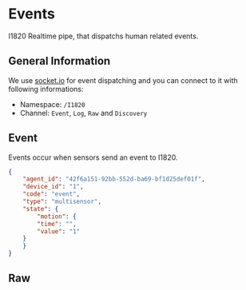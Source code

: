 # Events
I1820 Realtime pipe, that dispatchs human related events.

## General Information
We use [socket.io](http://socket.io/) for event dispatching and you can connect to it with following
informations:

- Namespace: `/I1820`
- Channel: `Event`, `Log`, `Raw` and `Discovery`

## Event
Events occur when sensors send an event to I1820.

```json
{
    "agent_id": "42f6a151-92bb-552d-ba69-bf1d25def01f",
    "device_id": "1",
    "code": "event",
    "type": "multisensor",
    "state": {
        "motion": {
	    "time": "",
	    "value": "1"
	}
    }
}
```

## Raw

